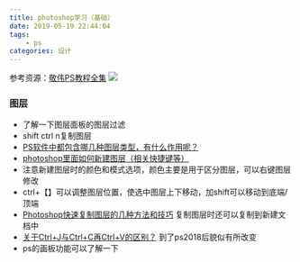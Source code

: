 ```yaml
---
title: photoshop学习（基础）
date: 2019-05-19 22:44:04
tags:
    - ps
categories: 设计
---
```



参考资源：[敬伟PS教程全集](https://www.bilibili.com/video/av18792821/)
![](https://lainundalice.oss-cn-beijing.aliyuncs.com/img/阿消.jpg)

<!-- more -->
### 图层
* 了解一下图层面板的图层过滤
* shift ctrl n复制图层
* [PS软件中都包含哪几种图层类型，有什么作用呢？](https://jingyan.baidu.com/article/3aed632ec50e247010809138.html)
* [photoshop里面如何新建图层（相关快捷键等）](https://jingyan.baidu.com/article/0a52e3f4c4eb42bf62ed720d.html)
* 注意新建图层时的颜色和模式选项，颜色主要是用于区分图层，可以右键图层修改
* ctrl+【】可以调整图层位置，使选中图层上下移动，加shift可以移动到底端/顶端
* [Photoshop快速复制图层的几种方法和技巧](https://jingyan.baidu.com/article/a681b0de3ac07c3b1943467e.html)
复制图层时还可以复制到新建文档中
* [关于Ctrl+J与Ctrl+C再Ctrl+V的区别？](http://www.missyuan.com/thread-702160-1-1.html)
到了ps2018后貌似有所改变
* ps的画板功能可以了解一下


